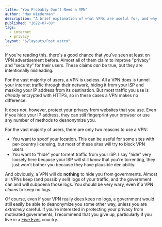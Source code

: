 ```yaml
---
title: "You Probably Don't Need a VPN"
author: "Max Niederman"
description: "A brief explanation of what VPNs are useful for, and why most people don't need one."
published: "2022-07-08"
tags:
  - internet
  - privacy
layout: "$/layouts/Post.astro"
---
```


If you're reading this, there's a good chance that you've seen at least on VPN advertisement before. Almost all of them claim to improve "privacy" and "security" for their users. These claims _can_ be true, but they are intentionally misleading.

For the vast majority of users, a VPN is useless. All a VPN does is tunnel your internet traffic through their network, hiding it from your ISP and masking your IP address from its destination. But most traffic you use is _already_ encrypted with HTTPS, so in these cases a VPN makes no difference.

It does _not_, however, protect your privacy from websites that you use. Even if you hide your IP address, they can still fingerprint your browser or use any number of methods to deanonymize you.

For the vast majority of users, there are only two reasons to use a VPN:

- You want to spoof your location. This can be useful for some sites with per-country licensing, but most of these sites will try to block VPN users.
- You want to "hide" your torrent traffic from your ISP. I say "hide" very loosely here because your ISP will still _know_ that you're torrenting, they just won't bother you because they have plausible deniability.

And obviously, a VPN will do **nothing** to hide you from governments. Almost all VPNs keep (and possibly sell) logs of your traffic, and the government can and will subpoena those logs. You should be very wary, even if a VPN _claims_ to keep no logs.

Of course, even if your VPN really does keep no logs, a government would still easily be able to deanonymize you some other way, unless you are _extremely_ careful. If you're interested in protecting your privacy from motivated governments, I recommend that you give up, particularly if you live in a [Five Eyes](https://en.wikipedia.org/wiki/Five_Eyes) country.
